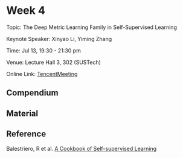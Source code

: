 # Week 4

Topic: The Deep Metric Learning Family in Self-Supervised Learning

Keynote Speaker: Xinyao Li, Yiming Zhang

Time: Jul 13, 19:30 - 21:30 pm

Venue: Lecture Hall 3, 302 (SUSTech)


Online Link: [TencentMeeting](https://sustech.meeting.tencent.com/dm/rzsV1UdvWHtp)

## Compendium

## Material

## Reference

Balestriero, R et al. [A Cookbook of Self-supervised Learning](https://arxiv.org/abs/2304.12210)
